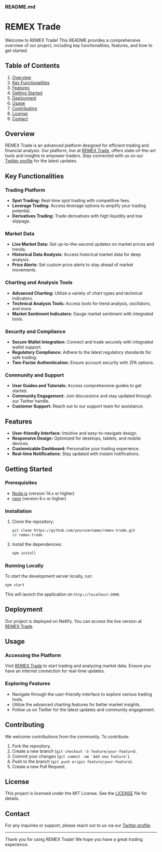 ### README.md

# REMEX Trade

Welcome to REMEX Trade! This README provides a comprehensive overview of our project, including key functionalities, features, and how to get started.

## Table of Contents

1. [Overview](#overview)
2. [Key Functionalities](#key-functionalities)
3. [Features](#features)
4. [Getting Started](#getting-started)
5. [Deployment](#deployment)
6. [Usage](#usage)
7. [Contributing](#contributing)
8. [License](#license)
9. [Contact](#contact)

## Overview

REMEX Trade is an advanced platform designed for efficient trading and financial analysis. Our platform, live at [REMEX Trade](https://willowy-pasca-0e99b2.netlify.app/), offers state-of-the-art tools and insights to empower traders. Stay connected with us on our [Twitter profile](https://twitter.com/REMEX_Trade) for the latest updates.

## Key Functionalities

### Trading Platform

- **Spot Trading:** Real-time spot trading with competitive fees.
- **Leverage Trading:** Access leverage options to amplify your trading potential.
- **Derivatives Trading:** Trade derivatives with high liquidity and low slippage.

### Market Data

- **Live Market Data:** Get up-to-the-second updates on market prices and trends.
- **Historical Data Analysis:** Access historical market data for deep analysis.
- **Price Alerts:** Set custom price alerts to stay ahead of market movements.

### Charting and Analysis Tools

- **Advanced Charting:** Utilize a variety of chart types and technical indicators.
- **Technical Analysis Tools:** Access tools for trend analysis, oscillators, and more.
- **Market Sentiment Indicators:** Gauge market sentiment with integrated tools.

### Security and Compliance

- **Secure Wallet Integration:** Connect and trade securely with integrated wallet support.
- **Regulatory Compliance:** Adhere to the latest regulatory standards for safe trading.
- **Two-Factor Authentication:** Ensure account security with 2FA options.

### Community and Support

- **User Guides and Tutorials:** Access comprehensive guides to get started.
- **Community Engagement:** Join discussions and stay updated through our Twitter handle.
- **Customer Support:** Reach out to our support team for assistance.

## Features

- **User-friendly Interface:** Intuitive and easy-to-navigate design.
- **Responsive Design:** Optimized for desktops, tablets, and mobile devices.
- **Customizable Dashboard:** Personalize your trading experience.
- **Real-time Notifications:** Stay updated with instant notifications.

## Getting Started

### Prerequisites

- [Node.js](https://nodejs.org/) (version 14.x or higher)
- [npm](https://www.npmjs.com/) (version 6.x or higher)

### Installation

1. Clone the repository:
   ```sh
   git clone https://github.com/yourusername/remex-trade.git
   cd remex-trade
   ```

2. Install the dependencies:
   ```sh
   npm install
   ```

### Running Locally

To start the development server locally, run:
```sh
npm start
```
This will launch the application on `http://localhost:3000`.

## Deployment

Our project is deployed on Netlify. You can access the live version at [REMEX Trade](https://willowy-pasca-0e99b2.netlify.app/).

## Usage

### Accessing the Platform

Visit [REMEX Trade](https://willowy-pasca-0e99b2.netlify.app/) to start trading and analyzing market data. Ensure you have an internet connection for real-time updates.

### Exploring Features

- Navigate through the user-friendly interface to explore various trading tools.
- Utilize the advanced charting features for better market insights.
- Follow us on Twitter for the latest updates and community engagement.

## Contributing

We welcome contributions from the community. To contribute:

1. Fork the repository.
2. Create a new branch (`git checkout -b feature/your-feature`).
3. Commit your changes (`git commit -am 'Add new feature'`).
4. Push to the branch (`git push origin feature/your-feature`).
5. Create a new Pull Request.

## License

This project is licensed under the MIT License. See the [LICENSE](LICENSE) file for details.

## Contact

For any inquiries or support, please reach out to us via our [Twitter profile](https://twitter.com/REMEX_Trade).

---

Thank you for using REMEX Trade! We hope you have a great trading experience.
